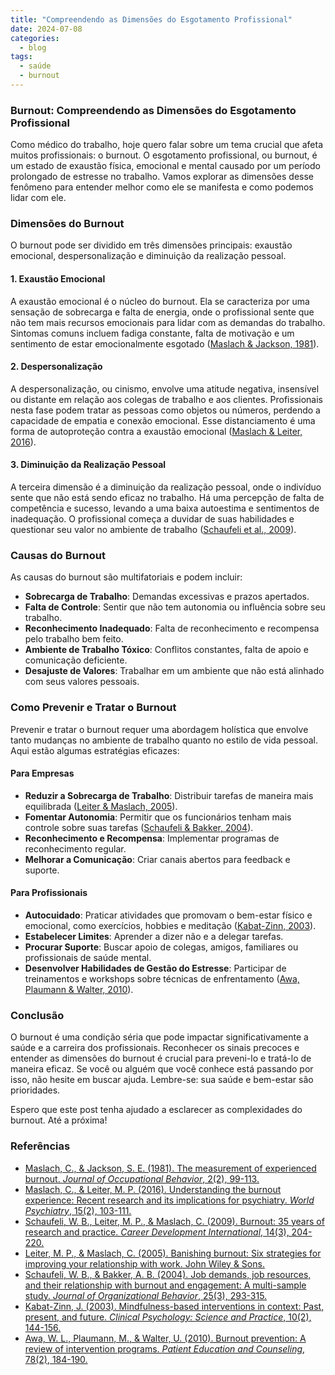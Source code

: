 ```yaml
---
title: "Compreendendo as Dimensões do Esgotamento Profissional"
date: 2024-07-08
categories:
  - blog
tags:
  - saúde
  - burnout
---
```


### Burnout: Compreendendo as Dimensões do Esgotamento Profissional

Como médico do trabalho, hoje quero falar sobre um tema crucial que afeta muitos profissionais: o burnout. O esgotamento profissional, ou burnout, é um estado de exaustão física, emocional e mental causado por um período prolongado de estresse no trabalho. Vamos explorar as dimensões desse fenômeno para entender melhor como ele se manifesta e como podemos lidar com ele.

### Dimensões do Burnout

O burnout pode ser dividido em três dimensões principais: exaustão emocional, despersonalização e diminuição da realização pessoal.

#### 1. Exaustão Emocional

A exaustão emocional é o núcleo do burnout. Ela se caracteriza por uma sensação de sobrecarga e falta de energia, onde o profissional sente que não tem mais recursos emocionais para lidar com as demandas do trabalho. Sintomas comuns incluem fadiga constante, falta de motivação e um sentimento de estar emocionalmente esgotado ([Maslach & Jackson, 1981](https://doi.org/10.1002/job.4030020205)).

#### 2. Despersonalização

A despersonalização, ou cinismo, envolve uma atitude negativa, insensível ou distante em relação aos colegas de trabalho e aos clientes. Profissionais nesta fase podem tratar as pessoas como objetos ou números, perdendo a capacidade de empatia e conexão emocional. Esse distanciamento é uma forma de autoproteção contra a exaustão emocional ([Maslach & Leiter, 2016](https://doi.org/10.1002/wps.20311)).

#### 3. Diminuição da Realização Pessoal

A terceira dimensão é a diminuição da realização pessoal, onde o indivíduo sente que não está sendo eficaz no trabalho. Há uma percepção de falta de competência e sucesso, levando a uma baixa autoestima e sentimentos de inadequação. O profissional começa a duvidar de suas habilidades e questionar seu valor no ambiente de trabalho ([Schaufeli et al., 2009](https://doi.org/10.1108/13620430910966406)).

### Causas do Burnout

As causas do burnout são multifatoriais e podem incluir:

- **Sobrecarga de Trabalho**: Demandas excessivas e prazos apertados.
- **Falta de Controle**: Sentir que não tem autonomia ou influência sobre seu trabalho.
- **Reconhecimento Inadequado**: Falta de reconhecimento e recompensa pelo trabalho bem feito.
- **Ambiente de Trabalho Tóxico**: Conflitos constantes, falta de apoio e comunicação deficiente.
- **Desajuste de Valores**: Trabalhar em um ambiente que não está alinhado com seus valores pessoais.

### Como Prevenir e Tratar o Burnout

Prevenir e tratar o burnout requer uma abordagem holística que envolve tanto mudanças no ambiente de trabalho quanto no estilo de vida pessoal. Aqui estão algumas estratégias eficazes:

#### Para Empresas

- **Reduzir a Sobrecarga de Trabalho**: Distribuir tarefas de maneira mais equilibrada ([Leiter & Maslach, 2005](https://www.wiley.com/en-us/Banishing+Burnout%3A+Six+Strategies+for+Improving+Your+Relationship+with+Work-p-9780787978190)).
- **Fomentar Autonomia**: Permitir que os funcionários tenham mais controle sobre suas tarefas ([Schaufeli & Bakker, 2004](https://doi.org/10.1002/job.248)).
- **Reconhecimento e Recompensa**: Implementar programas de reconhecimento regular.
- **Melhorar a Comunicação**: Criar canais abertos para feedback e suporte.

#### Para Profissionais

- **Autocuidado**: Praticar atividades que promovam o bem-estar físico e emocional, como exercícios, hobbies e meditação ([Kabat-Zinn, 2003](https://doi.org/10.1093/clipsy.bpg016)).
- **Estabelecer Limites**: Aprender a dizer não e a delegar tarefas.
- **Procurar Suporte**: Buscar apoio de colegas, amigos, familiares ou profissionais de saúde mental.
- **Desenvolver Habilidades de Gestão do Estresse**: Participar de treinamentos e workshops sobre técnicas de enfrentamento ([Awa, Plaumann & Walter, 2010](https://doi.org/10.1016/j.pec.2009.04.008)).

### Conclusão

O burnout é uma condição séria que pode impactar significativamente a saúde e a carreira dos profissionais. Reconhecer os sinais precoces e entender as dimensões do burnout é crucial para preveni-lo e tratá-lo de maneira eficaz. Se você ou alguém que você conhece está passando por isso, não hesite em buscar ajuda. Lembre-se: sua saúde e bem-estar são prioridades.

Espero que este post tenha ajudado a esclarecer as complexidades do burnout. Até a próxima!

### Referências

- [Maslach, C., & Jackson, S. E. (1981). The measurement of experienced burnout. *Journal of Occupational Behavior*, 2(2), 99-113.](https://doi.org/10.1002/job.4030020205)
- [Maslach, C., & Leiter, M. P. (2016). Understanding the burnout experience: Recent research and its implications for psychiatry. *World Psychiatry*, 15(2), 103-111.](https://doi.org/10.1002/wps.20311)
- [Schaufeli, W. B., Leiter, M. P., & Maslach, C. (2009). Burnout: 35 years of research and practice. *Career Development International*, 14(3), 204-220.](https://doi.org/10.1108/13620430910966406)
- [Leiter, M. P., & Maslach, C. (2005). Banishing burnout: Six strategies for improving your relationship with work. John Wiley & Sons.](https://www.wiley.com/en-us/Banishing+Burnout%3A+Six+Strategies+for+Improving+Your+Relationship+with+Work-p-9780787978190)
- [Schaufeli, W. B., & Bakker, A. B. (2004). Job demands, job resources, and their relationship with burnout and engagement: A multi-sample study. *Journal of Organizational Behavior*, 25(3), 293-315.](https://doi.org/10.1002/job.248)
- [Kabat-Zinn, J. (2003). Mindfulness-based interventions in context: Past, present, and future. *Clinical Psychology: Science and Practice*, 10(2), 144-156.](https://doi.org/10.1093/clipsy.bpg016)
- [Awa, W. L., Plaumann, M., & Walter, U. (2010). Burnout prevention: A review of intervention programs. *Patient Education and Counseling*, 78(2), 184-190.](https://doi.org/10.1016/j.pec.2009.04.008)


<!--stackedit_data:
eyJoaXN0b3J5IjpbMzMzNTY2NzQsLTEzNzYyOTQ3NTFdfQ==
-->